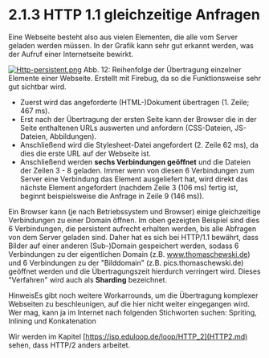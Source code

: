 # 2.1.3 HTTP 1.1 gleichzeitige Anfragen


Eine
 Webseite besteht also aus vielen Elementen, die alle vom Server geladen
 werden müssen. In der Grafik kann sehr gut erkannt werden, was der 
Aufruf einer Internetseite bewirkt. 



[![Http-persistent.png](2.1.3%20HTTP%201.1%20gleichzeitige%20Anfragen-Dateien/Http-persistent.png)](https://isp.eduloop.de/mediawiki/images/isp.eduloop.de/0/0b/Http-persistent.png) Abb. 12: Reihenfolge
 der Übertragung einzelner Elemente einer Webseite. Erstellt mit 
Firebug, da so die Funktionsweise sehr gut sichtbar wird.
* Zuerst wird das angeforderte (HTML-)Dokument übertragen (1. Zeile; 467 ms).
* Erst nach der Übertragung der ersten Seite kann der Browser die in 
der Seite enthaltenen URLs auswerten und anfordern (CSS-Dateien, 
JS-Dateien, Abbildungen).
* Anschließend wird die Stylesheet-Datei angefordert (2. Zeile 62 ms), da dies die erste URL auf der Webseite ist.
* Anschließend werden **sechs Verbindungen geöffnet** und die 
Dateien der Zeilen 3 - 8 geladen. Immer wenn von diesen 6 Verbindungen 
zum Server eine Verbindung das Element ausgeliefert hat, wird direkt das
 nächste Element angefordert (nachdem Zeile 3 (106 ms) fertig ist, 
beginnt beispielsweise die Anfrage in Zeile 9 (146 ms)).


Ein Browser kann (je nach Betriebssystem und Browser) einige 
gleichzeitige Verbindungen zu einer Domain öffnen. Im oben gezeigten 
Beispiel sind dies 6 Verbindungen, die persistent aufrecht erhalten 
werden, bis alle Abfragen von dem Server geladen sind. Daher hat es sich
 bei HTTP/1.1 bewährt, dass Bilder auf einer anderen (Sub-)Domain 
gespeichert werden, sodass 6 Verbindungen zu der eigentlichen Domain 
(z.B. www.thomaschewski.de) und 6 Verbindungen zu der "Bilddomain" (z.B.
 pics.thomaschewski.de) geöffnet werden und die Übertragungszeit 
hierdurch verringert wird. Dieses "Verfahren" wird auch als **Sharding** bezeichnet.




HinweisEs
 gibt noch weitere Workarrounds, um die Übertragung komplexer Webseiten 
zu beschleunigen, auf die hier nicht weiter eingegangen wird. Wer mag, 
kann ja im Internet nach folgenden Stichworten suchen: Spriting, 
Inlining und Konkatenation



Wir werden im Kapitel [https://isp.eduloop.de/loop/HTTP_2](HTTP2.md) sehen, dass HTTP/2 anders arbeitet.